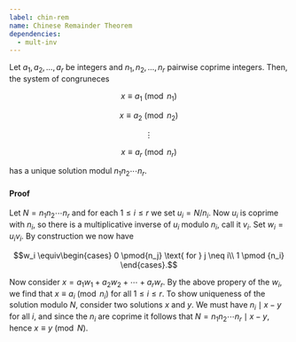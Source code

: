 ```yaml
---
label: chin-rem
name: Chinese Remainder Theorem
dependencies:
  - mult-inv
---
```


Let $a_1, a_2, \dots, a_r$ be integers and $n_1, n_2,\dots, n_r$ pairwise coprime integers. Then, the system of congruneces

$$x \equiv a_1\pmod{n_1}$$

$$x \equiv a_2\pmod{n_2}$$

$$\vdots$$

$$x \equiv a_r\pmod{n_r}$$

has a unique solution modul $n_1n_2\cdots n_r$.

#### Proof

Let $N = n_1n_2\cdots n_r$ and for each $1\leq i\leq r$ we set $u_i = N/n_i$. Now $u_i$ is coprime with $n_i$, so there is a multiplicative inverse of $u_i$ modulo $n_i$, call it $v_i$. Set $w_i = u_iv_i$. By construction we now have

$$w_i \equiv\begin{cases}
0 \pmod{n_j} \text{ for } j \neq i\\
1 \pmod {n_i}
\end{cases}.$$

Now consider $x = a_1w_1 + a_2w_2 + \cdots + a_rw_r$. By the above propery of the $w_i$, we find that $x\equiv a_i\pmod{n_i}$ for all $1\leq i\leq r$. To show uniqueness of the solution modulo $N$, consider two solutions $x$ and $y$. We must have $n_i\mid x-y$ for all $i$, and since the $n_i$ are coprime it follows that $N = n_1n_2\cdots n_r\mid x-y$, hence $x\equiv y\pmod{N}$.